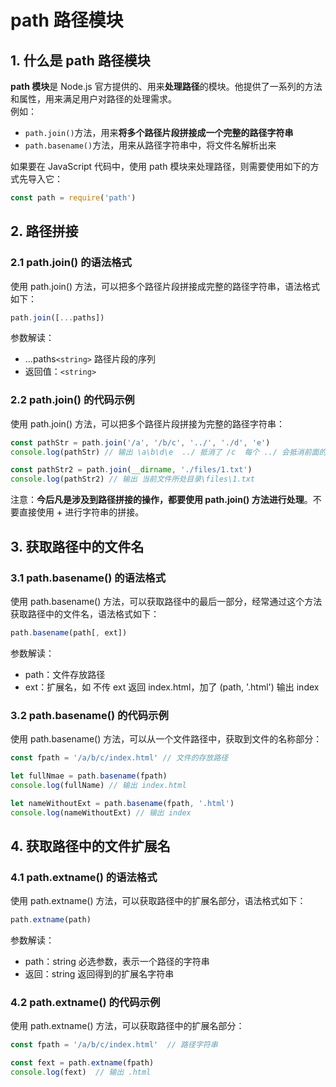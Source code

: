 # path 路径模块
## 1. 什么是 path 路径模块
**path 模块**是 Node.js 官方提供的、用来**处理路径**的模块。他提供了一系列的方法和属性，用来满足用户对路径的处理需求。  
例如：
- `path.join()`方法，用来**将多个路径片段拼接成一个完整的路径字符串**
- `path.basename()`方法，用来从路径字符串中，将文件名解析出来

如果要在 JavaScript 代码中，使用 path 模块来处理路径，则需要使用如下的方式先导入它：
```js
const path = require('path')
```
## 2. 路径拼接
### 2.1 path.join() 的语法格式
使用 path.join() 方法，可以把多个路径片段拼接成完整的路径字符串，语法格式如下：
```js
path.join([...paths])
```
参数解读：
- ...paths`<string>` 路径片段的序列
- 返回值：`<string>`

### 2.2 path.join() 的代码示例
使用 path.join() 方法，可以把多个路径片段拼接为完整的路径字符串：
```js
const pathStr = path.join('/a', '/b/c', '../', './d', 'e')
console.log(pathStr) // 输出 \a\b\d\e  ../ 抵消了 /c  每个 ../ 会抵消前面的一层路径

const pathStr2 = path.join(__dirname, './files/1.txt')
console.log(pathStr2) // 输出 当前文件所处目录\files\1.txt
```
注意：**今后凡是涉及到路径拼接的操作，都要使用 path.join() 方法进行处理**。不要直接使用 + 进行字符串的拼接。

## 3. 获取路径中的文件名
### 3.1 path.basename() 的语法格式
使用 path.basename() 方法，可以获取路径中的最后一部分，经常通过这个方法获取路径中的文件名，语法格式如下：
```js
path.basename(path[, ext])
```
参数解读：
- path：文件存放路径
- ext：扩展名，如 不传 ext 返回 index.html，加了 (path, '.html') 输出 index 

### 3.2 path.basename() 的代码示例
使用 path.basename() 方法，可以从一个文件路径中，获取到文件的名称部分：
```js
const fpath = '/a/b/c/index.html' // 文件的存放路径

let fullNmae = path.basename(fpath)
console.log(fullName) // 输出 index.html

let nameWithoutExt = path.basename(fpath, '.html')
console.log(nameWithoutExt) // 输出 index
```

## 4. 获取路径中的文件扩展名
### 4.1 path.extname() 的语法格式
使用 path.extname() 方法，可以获取路径中的扩展名部分，语法格式如下：
```js
path.extname(path)
```
参数解读：
- path：string 必选参数，表示一个路径的字符串
- 返回：string 返回得到的扩展名字符串
### 4.2 path.extname() 的代码示例
使用 path.extname() 方法，可以获取路径中的扩展名部分：
```js
const fpath = '/a/b/c/index.html'  // 路径字符串

const fext = path.extname(fpath)
console.log(fext)  // 输出 .html
```
